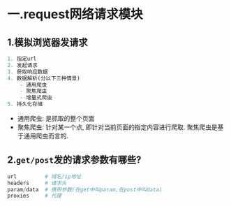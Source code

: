 # 一.request网络请求模块

## 1.模拟浏览器发请求

```python
1. 指定url
2. 发起请求
3. 获取响应数据
4. 数据解析(分以下三种情景)
	- 通用爬虫
    - 聚焦爬虫
    - 增量式爬虫
5. 持久化存储
```

- 通用爬虫: 是抓取的整个页面
- 聚焦爬虫: 针对某一个点, 即针对当前页面的指定内容进行爬取. 聚焦爬虫是基于通用爬虫而言的.

## 2.`get/post`发的请求参数有哪些?

```python
url			# 域名/ip地址
headers		# 请求头
param/data	# 携带参数(在get中叫param,在post中叫data)
proxies		# 代理
```

